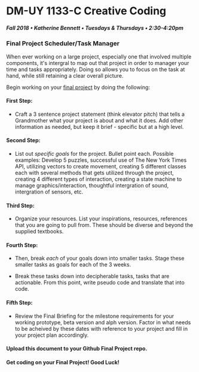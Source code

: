 # DM-UY 1133-C Creative Coding
##### Fall 2018 • Katherine Bennett • Tuesdays & Thursdays • 2:30-4:20pm 

### Final Project Scheduler/Task Manager

 When ever working on a large project, especially one that involved multiple components, it's intergral to map out that project in order to manager your time and tasks appropriately. Doing so allows you to  focus on the task at hand, while still retaining a clear overall picture.


Begin working on your [final project](Final_Project.md) by doing the following: 

#### First Step:
* Craft a 3 sentence project statement (think elevator pitch) that tells a Grandmother what your project is about and what it does. Add other information as needed, but keep it brief - specific but at a high level. 

#### Second Step:
* List out _specific goals_ for the project. Bullet point each. Possible examples: Develop 5 puzzles, successful use of The New York Times API, utilizing vectors to create movement, creating 5 different classes each with several methods that gets utilized through the project, creating 4 different types of interaction, creating a state machine to manage graphics/interaction, thoughtful intergration of sound, intergration of sensors, etc. 


#### Third Step:
* Organize your resources. List your inspirations, resources, references that you are going to pull from. These should be diverse and beyond the supplied textbooks.

 	    
#### Fourth Step:
* Then, break _each_ of your goals down into smaller tasks. Stage these smaller tasks as goals for each of the 3 weeks. 

* Break these tasks down into decipherable tasks, tasks that are actionable. From this point, write pseudo code and translate that into code. 


#### Fifth Step:
* Review the Final Briefing for the milestone requirements for your working prototype, beta version and alph version. Factor in what needs to be acheived by these dates with reference to your project and fill in your project plan accordingly.
 	   

#### Upload this document to your Github Final Project repo. 

#### Get coding on your Final Project!  Good Luck!
